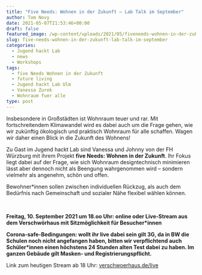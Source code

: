 ```yaml
---
title: "Five Needs: Wohnen in der Zukunft – Lab Talk im September"
author: Tom Novy
date: 2021-05-07T21:53:46+00:00
draft: false
featured_image: /wp-content/uploads/2021/05/fiveneeds-wohnen-in-der-zukunft-ulm-01-1200x675.jpg
slug: five-needs-wohnen-in-der-zukunft-lab-talk-im-september
categories:
  - Jugend hackt Lab
  - news
  - Workshops
tags:
  - five Needs Wohnen in der Zukunft
  - future living
  - Jugend hackt Lab Ulm
  - Vanessa Zurek
  - Wohnraum fuer alle
type: post
---
```

Insbesondere in Großstädten ist Wohnraum teuer und rar. Mit fortschreitendem Klimawandel wird es dabei auch um die Frage gehen, wie wir zukünftig ökologisch und praktisch Wohnraum für alle schaffen. Wagen wir daher einen Blick in die Zukunft des Wohnens!

Zu Gast im Jugend hackt Lab sind Vanessa und Johnny von der FH Würzburg mit ihrem Projekt **five Needs: Wohnen in der Zukunft**. Ihr Fokus liegt dabei auf der Frage, wie sich Wohnraum designtechnisch minimieren lässt aber dennoch nicht als Beengung wahrgenommen wird &#8211; sondern vielmehr als angenehm, schön und offen.

Bewohner*innen sollen zwischen individuellen Rückzug, als auch dem Bedürfnis nach Gemeinschaft und sozialer Nähe flexibel wählen können.

&nbsp;

**Freitag, 10. September 2021 um 18.oo Uhr: online oder Live-Stream aus dem Verschwörhaus mit Sitzmöglichkeit für Besucher*innen** 

**Corona-safe-Bedingungen: wollt ihr live dabei sein gilt 3G, da in BW die Schulen noch nicht angefangen haben, bitten wir verpflichtend auch Schüler*innen einen höchstens 24 Stunden alten Test dabei zu haben. Im ganzen Gebäude gilt Masken- und Registrierungspflicht.**



Link zum heutigen Stream ab 18 Uhr: [verschwoerhaus.de/live](verschwoerhaus.de/live)